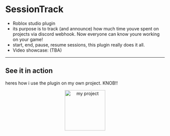 # SessionTrack
- Roblox studio plugin
- its purpose is to track (and announce) how much time youve spent on projects via discord webhook. Now everyone can know youre working on your game!
- start, end, pause, resume sessions, this plugin really does it all.
- Video showcase: (TBA)

---

## See it in action
heres how i use the plugin on my own project. KNOB!!

<p align="center" width="100%">
    <img src="assets/example1" alt="my project" height="128em"/>
</p>